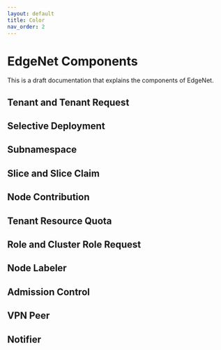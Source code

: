```yaml
---
layout: default
title: Color
nav_order: 2
---
```


# EdgeNet Components
This is a draft documentation that explains the components of EdgeNet.

## Tenant and Tenant Request

## Selective Deployment

## Subnamespace

## Slice and Slice Claim

## Node Contribution

## Tenant Resource Quota

## Role and Cluster Role Request

## Node Labeler

## Admission Control

## VPN Peer

## Notifier